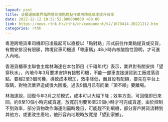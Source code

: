 ```yaml
---
layout: post
title: 貨櫃運輸業界指跨境司機點對點作業可降低成本提升效率
date: 2022-12-12 10:32:52.000000000 +08:00
link: https://news.rthk.hk/rthk/ch/component/k2/1679414-20221212.htm
categories: rthk
---
```


粵港跨境貨車司機即日凌晨起可以直接以「點對點」形式前往作業點提貨或交貨，有關安排沒有限額，跨境貨車司機憑「粵康碼」48小時內核酸陰性證明，才可進入內地。

香港貨櫃車主聯會主席林海達在本台節目《千禧年代》表示，業界對有關安排「望穿秋水」，內地今年3月要求安排有接駁司機，不能一部車直接運貨到工廠或落貨點，要經2至3個司機，導致成本增加，效率降低，而且設有配額，要先在平台上取碼，對物流業界造成很大困擾，過去9個月已有同業「頂不順」要離場。

林海達說，回復今年3月之前模式，成本可以大幅下降；效率方面，可回復即日來回，約8至10個小時完成貨運，放寬前則要18至20個小時才可完成貨運，由於控制不到效率，部分貨物改作海運則需時幾日，可能趕不到飛機，部分客戶將貨流轉到其他方，或更改生產地，他形容內地現時放寬是「望到家鄉」。
